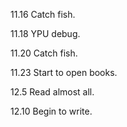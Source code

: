 11.16 Catch fish.

11.18 YPU debug.

11.20 Catch fish.

11.23 Start to open books.

12.5 Read almost all.

12.10 Begin to write.
